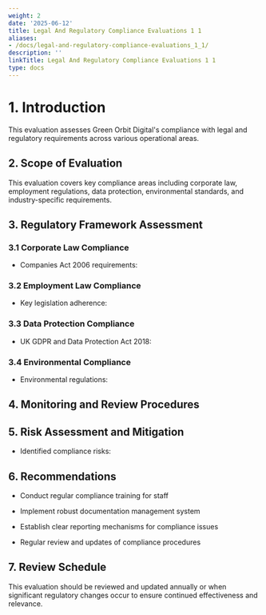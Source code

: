 ```yaml
---
weight: 2
date: '2025-06-12'
title: Legal And Regulatory Compliance Evaluations 1 1
aliases:
- /docs/legal-and-regulatory-compliance-evaluations_1_1/
description: ''
linkTitle: Legal And Regulatory Compliance Evaluations 1 1
type: docs
---
```


# 1. Introduction

This evaluation assesses Green Orbit Digital's compliance with legal and regulatory requirements across various operational areas.

## 2. Scope of Evaluation

This evaluation covers key compliance areas including corporate law, employment regulations, data protection, environmental standards, and industry-specific requirements.

## 3. Regulatory Framework Assessment

### 3.1 Corporate Law Compliance

- Companies Act 2006 requirements:

### 3.2 Employment Law Compliance

- Key legislation adherence:

### 3.3 Data Protection Compliance

- UK GDPR and Data Protection Act 2018:

### 3.4 Environmental Compliance

- Environmental regulations:

## 4. Monitoring and Review Procedures

<!-- Unsupported block type: table -->

## 5. Risk Assessment and Mitigation

- Identified compliance risks:

## 6. Recommendations

- Conduct regular compliance training for staff

- Implement robust documentation management system

- Establish clear reporting mechanisms for compliance issues

- Regular review and updates of compliance procedures

## 7. Review Schedule

This evaluation should be reviewed and updated annually or when significant regulatory changes occur to ensure continued effectiveness and relevance.